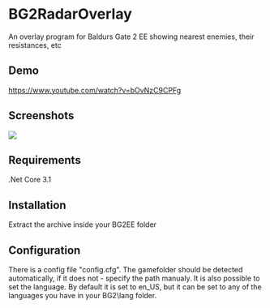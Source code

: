 # BG2RadarOverlay
An overlay program for Baldurs Gate 2 EE showing nearest enemies, their resistances, etc

## Demo
https://www.youtube.com/watch?v=bOvNzC9CPFg

## Screenshots
![](https://raw.githubusercontent.com/tapahob/BG2RadarOverlay/master/Screenshots/scr1.jpg)

## Requirements
.Net Core 3.1

## Installation
Extract the archive inside your BG2EE folder

## Configuration
There is a config file "config.cfg". The gamefolder should be detected automatically, if it does not - specify the path manualy.
It is also possible to set the language. By default it is set to en_US, but it can be set to any of the languages you have in your BG2\lang folder.
